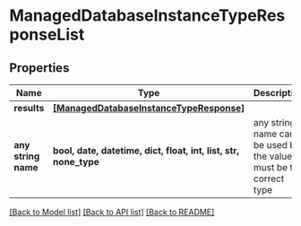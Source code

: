 # ManagedDatabaseInstanceTypeResponseList


## Properties
Name | Type | Description | Notes
------------ | ------------- | ------------- | -------------
**results** | [**[ManagedDatabaseInstanceTypeResponse]**](ManagedDatabaseInstanceTypeResponse.md) |  | [optional] 
**any string name** | **bool, date, datetime, dict, float, int, list, str, none_type** | any string name can be used but the value must be the correct type | [optional]

[[Back to Model list]](../README.md#documentation-for-models) [[Back to API list]](../README.md#documentation-for-api-endpoints) [[Back to README]](../README.md)


